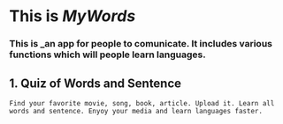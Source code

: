 # This is _**MyWords**_
 
### This is _an app for people to comunicate. It includes various functions which will people learn languages.

## 1. Quiz of Words and Sentence 
	
	Find your favorite movie, song, book, article. Upload it. Learn all words and sentence. Enyoy your media and learn languages faster.
